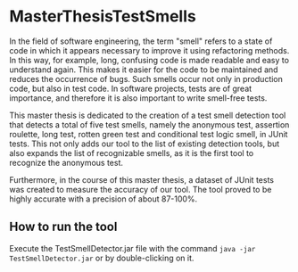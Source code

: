 # MasterThesisTestSmells

In the field of software engineering, the term "smell" refers to a state of code in which it appears necessary to improve it using refactoring methods. In this way, for example, long, confusing code is made readable and easy to understand again. This makes it easier for the code to be maintained and reduces the occurrence of bugs. Such smells occur not only in production code, but also in test code. In software projects, tests are of great importance, and therefore it is also important to write smell-free tests.

This master thesis is dedicated to the creation of a test smell detection tool that detects a total of five test smells, namely the anonymous test, assertion roulette, long test, rotten green test and conditional test logic smell, in JUnit tests. This not only adds our tool to the list of existing detection tools, but also expands the list of recognizable smells, as it is the first tool to recognize the anonymous test.

Furthermore, in the course of this master thesis, a dataset of JUnit tests was created to measure the accuracy of our tool. The tool proved to be highly accurate with a precision of about 87-100\%.

## How to run the tool

Execute the TestSmellDetector.jar file with the command `java -jar TestSmellDetector.jar` or by double-clicking on it.
